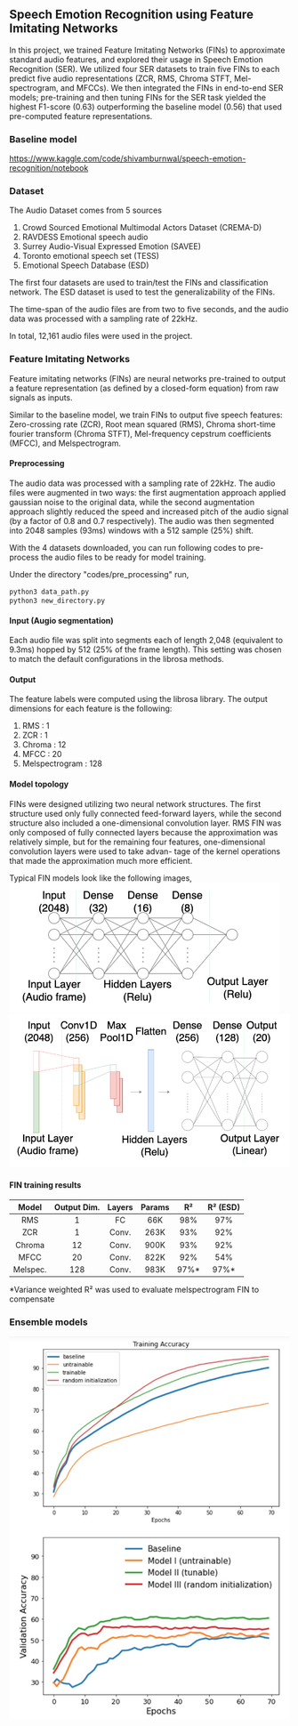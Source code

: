 ## Speech Emotion Recognition using Feature Imitating Networks
In this project, we trained Feature Imitating Networks (FINs) to approximate standard audio features, and explored their usage in Speech Emotion Recognition (SER). We utilized four SER datasets to train five FINs to each predict five audio representations (ZCR, RMS, Chroma STFT, Mel-spectrogram, and MFCCs). We then integrated the FINs in end-to-end SER models; pre-training and then tuning FINs for the SER task yielded the highest F1-score (0.63) outperforming the baseline model (0.56) that used pre-computed feature representations.

### Baseline model
https://www.kaggle.com/code/shivamburnwal/speech-emotion-recognition/notebook

### Dataset
The Audio Dataset comes from 5 sources
1. Crowd Sourced Emotional Multimodal Actors Dataset (CREMA-D)
2. RAVDESS Emotional speech audio
3. Surrey Audio-Visual Expressed Emotion (SAVEE)
4. Toronto emotional speech set (TESS)
5. Emotional Speech Database (ESD)

The first four datasets are used to train/test the FINs and classification network. The ESD dataset is used to test the generalizability of the FINs.

The time-span of the audio files are from two to five seconds, and the audio data was processed with a sampling rate of 22kHz. 

In total, 12,161 audio files were used in the project.

### Feature Imitating Networks
Feature imitating networks (FINs) are neural networks pre-trained to output a feature representation (as defined by a closed-form equation) from raw signals as inputs.

Similar to the baseline model, we train FINs to output five speech features: Zero-crossing rate (ZCR), Root mean squared (RMS), Chroma short-time fourier transform (Chroma STFT), Mel-frequency cepstrum coefficients (MFCC), and Melspectrogram.

#### Preprocessing
The audio data was processed with a sampling rate of 22kHz. The audio files were augmented in two ways: the first augmentation approach applied gaussian noise to the original data, while the second augmentation approach slightly reduced the speed and increased pitch of the audio signal (by a factor of 0.8 and 0.7 respectively). The audio was then segmented into 2048 samples (93ms) windows with a 512 sample (25\%) shift.

With the 4 datasets downloaded, you can run following codes to pre-process the audio files to be ready for model training.

Under the directory "codes/pre_processing" run,
```
python3 data_path.py
python3 new_directory.py
```

#### Input (Augio segmentation)
Each audio file was split into segments each of length 2,048 (equivalent to 9.3ms) hopped by 512 (25% of the frame length). This setting was chosen to match the default configurations in the librosa methods. 

#### Output
The feature labels were computed using the librosa library.
The output dimensions for each feature is the following:
1. RMS : 1
2. ZCR : 1
3. Chroma : 12
4. MFCC : 20
5. Melspectrogram : 128


#### Model topology
FINs were designed utilizing two neural network structures. The first structure used only fully connected feed-forward layers, while the second structure also included a one-dimensional convolution layer. RMS FIN was only composed of fully connected layers because the approximation was relatively simple, but for the remaining four features, one-dimensional convolution layers were used to take advan- tage of the kernel operations that made the approximation much more efficient.

Typical FIN models look like the following images,
![RMS_FIN](/codes/FIN_final_codes/rms/rms_structure.png "Model structure of the RMS FIN")
![mfcc_FIN](/codes/FIN_final_codes/mfcc/mfcc_structure.png "Model structure of the MFCC FIN")

#### FIN training results

|   Model  | Output Dim. | Layers | Params |  R²  | R² (ESD) |
|:--------:|:-----------:|:------:|:------:|:----:|:-------------:|
|    RMS   |      1      |   FC   |   66K  |  98% |      97%      |
|    ZCR   |      1      |  Conv. |  263K  |  93% |      92%      |
|  Chroma  |      12     |  Conv. |  900K  |  93% |      92%      |
|   MFCC   |      20     |  Conv. |  822K  |  92% |      54%      |
| Melspec. |     128     |  Conv. |  983K  | 97%* |      97%*     |


*Variance weighted R² was used to evaluate melspectrogram FIN to compensate 

### Ensemble models
![learning_curves](/speech_emotion_recognition_using_feature_imitating_networks/SER/learning_curves.jpg)
